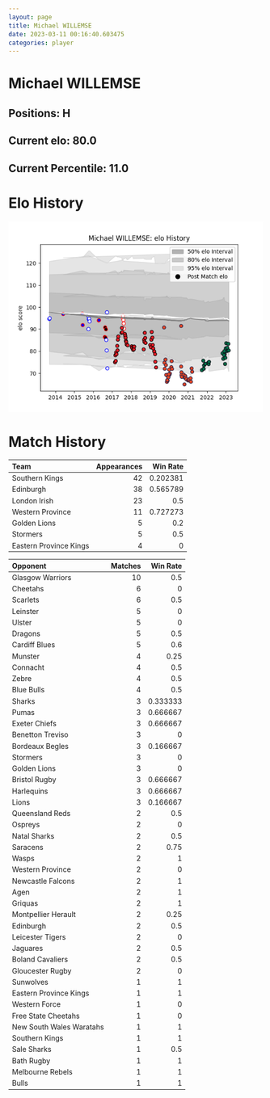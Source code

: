 ```yaml
---  
layout: page  
title: Michael WILLEMSE  
date: 2023-03-11 00:16:40.603475  
categories: player  
---
```

# Michael WILLEMSE

## Positions: H

## Current elo: 80.0

## Current Percentile: 11.0

# Elo History


![elo history](history_MichaelWILLEMSE.png)
# Match History


| Team                   |   Appearances |   Win Rate |
|:-----------------------|--------------:|-----------:|
| Southern Kings         |            42 |   0.202381 |
| Edinburgh              |            38 |   0.565789 |
| London Irish           |            23 |   0.5      |
| Western Province       |            11 |   0.727273 |
| Golden Lions           |             5 |   0.2      |
| Stormers               |             5 |   0.5      |
| Eastern Province Kings |             4 |   0        |

| Opponent                 |   Matches |   Win Rate |
|:-------------------------|----------:|-----------:|
| Glasgow Warriors         |        10 |   0.5      |
| Cheetahs                 |         6 |   0        |
| Scarlets                 |         6 |   0.5      |
| Leinster                 |         5 |   0        |
| Ulster                   |         5 |   0        |
| Dragons                  |         5 |   0.5      |
| Cardiff Blues            |         5 |   0.6      |
| Munster                  |         4 |   0.25     |
| Connacht                 |         4 |   0.5      |
| Zebre                    |         4 |   0.5      |
| Blue Bulls               |         4 |   0.5      |
| Sharks                   |         3 |   0.333333 |
| Pumas                    |         3 |   0.666667 |
| Exeter Chiefs            |         3 |   0.666667 |
| Benetton Treviso         |         3 |   0        |
| Bordeaux Begles          |         3 |   0.166667 |
| Stormers                 |         3 |   0        |
| Golden Lions             |         3 |   0        |
| Bristol Rugby            |         3 |   0.666667 |
| Harlequins               |         3 |   0.666667 |
| Lions                    |         3 |   0.166667 |
| Queensland Reds          |         2 |   0.5      |
| Ospreys                  |         2 |   0        |
| Natal Sharks             |         2 |   0.5      |
| Saracens                 |         2 |   0.75     |
| Wasps                    |         2 |   1        |
| Western Province         |         2 |   0        |
| Newcastle Falcons        |         2 |   1        |
| Agen                     |         2 |   1        |
| Griquas                  |         2 |   1        |
| Montpellier Herault      |         2 |   0.25     |
| Edinburgh                |         2 |   0.5      |
| Leicester Tigers         |         2 |   0        |
| Jaguares                 |         2 |   0.5      |
| Boland Cavaliers         |         2 |   0.5      |
| Gloucester Rugby         |         2 |   0        |
| Sunwolves                |         1 |   1        |
| Eastern Province Kings   |         1 |   1        |
| Western Force            |         1 |   0        |
| Free State Cheetahs      |         1 |   0        |
| New South Wales Waratahs |         1 |   1        |
| Southern Kings           |         1 |   1        |
| Sale Sharks              |         1 |   0.5      |
| Bath Rugby               |         1 |   1        |
| Melbourne Rebels         |         1 |   1        |
| Bulls                    |         1 |   1        |